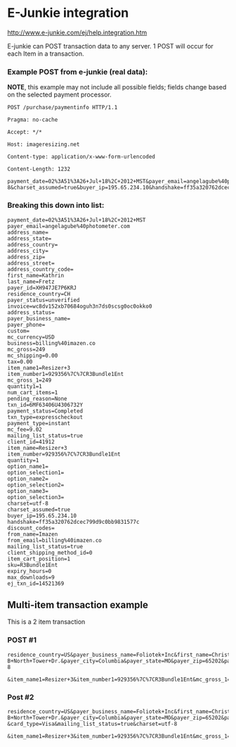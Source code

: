 # E-Junkie integration

http://www.e-junkie.com/ej/help.integration.htm

E-junkie can POST transaction data to any server. 1 POST will occur for each Item in a transaction. 

### Example POST from e-junkie (real data):

**NOTE**, this example may not include all possible fields; fields change based on the selected payment processor. 



	POST /purchase/paymentinfo HTTP/1.1

	Pragma: no-cache

	Accept: */*

	Host: imageresizing.net

	Content-type: application/x-www-form-urlencoded

	Content-Length: 1232

	payment_date=02%3A51%3A26+Jul+18%2C+2012+MST&payer_email=angelagube%40photometer.com&address_name=&address_state=&address_country=&address_city=&address_zip=&address_street=&address_country_code=&first_name=Kathrin&last_name=Fretz&payer_id=XH947JE7P6KRJ&residence_country=CH&payer_status=unverified&invoice=wc8dv152xb70684oguh3n7ds0scsg0oc0okko0&address_status=&payer_business_name=&payer_phone=&custom=&mc_currency=USD&business=billing%40imazen.co&mc_gross=249&mc_shipping=0.00&tax=0.00&item_name1=Resizer+3&item_number1=929356%7C%7CR3Bundle1Ent&mc_gross_1=249&quantity1=1&num_cart_items=1&pending_reason=None&txn_id=6MF63406U4306732Y&payment_status=Completed&txn_type=expresscheckout&payment_type=instant&mc_fee=9.02&mailing_list_status=true&client_id=41912&item_name=Resizer+3&item_number=929356%7C%7CR3Bundle1Ent&quantity=1&option_name1=&option_selection1=&option_name2=&option_selection2=&option_name3=&option_selection3=&charset=utf-8&charset_assumed=true&buyer_ip=195.65.234.10&handshake=ff35a320762dcec799d9c0bb9831577c&discount_codes=&from_name=Imazen&from_email=billing%40imazen.co&mailing_list_status=true&client_shipping_method_id=0&item_cart_position=1&sku=R3Bundle1Ent&expiry_hours=0&max_downloads=9&ej_txn_id=14521369


### Breaking this down into list:

	payment_date=02%3A51%3A26+Jul+18%2C+2012+MST
	payer_email=angelagube%40photometer.com
	address_name=
	address_state=
	address_country=
	address_city=
	address_zip=
	address_street=
	address_country_code=
	first_name=Kathrin
	last_name=Fretz
	payer_id=XH947JE7P6KRJ
	residence_country=CH
	payer_status=unverified
	invoice=wc8dv152xb70684oguh3n7ds0scsg0oc0okko0
	address_status=
	payer_business_name=
	payer_phone=
	custom=
	mc_currency=USD
	business=billing%40imazen.co
	mc_gross=249
	mc_shipping=0.00
	tax=0.00
	item_name1=Resizer+3
	item_number1=929356%7C%7CR3Bundle1Ent
	mc_gross_1=249
	quantity1=1
	num_cart_items=1
	pending_reason=None
	txn_id=6MF63406U4306732Y
	payment_status=Completed
	txn_type=expresscheckout
	payment_type=instant
	mc_fee=9.02
	mailing_list_status=true
	client_id=41912
	item_name=Resizer+3
	item_number=929356%7C%7CR3Bundle1Ent
	quantity=1
	option_name1=
	option_selection1=
	option_name2=
	option_selection2=
	option_name3=
	option_selection3=
	charset=utf-8
	charset_assumed=true
	buyer_ip=195.65.234.10
	handshake=ff35a320762dcec799d9c0bb9831577c
	discount_codes=
	from_name=Imazen
	from_email=billing%40imazen.co
	mailing_list_status=true
	client_shipping_method_id=0
	item_cart_position=1
	sku=R3Bundle1Ent
	expiry_hours=0
	max_downloads=9
	ej_txn_id=14521369



## Multi-item transaction example

This is a 2 item transaction


### POST #1 

	residence_country=US&payer_business_name=Foliotek+Inc&first_name=Christopher&last_name=Miller&payer_email=dustins%40foliotek.com&payer_phone=&payer_street=5900-B+North+Tower+Dr.&payer_city=Columbia&payer_state=MO&payer_zip=65202&payer_country_code=US&address_name=+&address_business_name=&address_phone=&address_street=&address_city=&address_state=&address_zip=&address_country_code=US&address_country=US&payment_date=13%3A15%3A35+Jul+09%2C+2012+MST&custom=&mc_currency=USD&business=billing%40imazen.co&mc_gross=399&mc_shipping=0&tax=0&txn_type=ppdirect&payment_type=Instant&invoice=wc8dur8mwza1962rxveo8qsg0okc4cog448gs8&buyer_ip=66.112.97.8&card_last_four=xxxx&card_type=Visa&mailing_list_status=true&charset=utf-8

	&item_name1=Resizer+3&item_number1=929356%7C%7CR3Bundle1Ent&mc_gross_1=199.5&quantity1=1&item_name2=Resizer+3&item_number2=929356%7C%7CR3Bundle2Ent&mc_gross_2=199.5&quantity2=1&num_cart_items=2&txn_id=9N0158558A149201K&payment_status=Completed&pending_reason=&handshake=ff35a320762dcec799d9c0bb9831577c&discount_codes=For+Cart+Item+Total%3A+WRONGLICENSE1&from_name=Imazen&from_email=billing%40imazen.co&mailing_list_status=true&client_shipping_method_id=0&item_cart_position=1&item_number=929356&sku=R3Bundle1Ent&expiry_hours=0&max_downloads=9&ej_txn_id=14420604

### Post #2

	residence_country=US&payer_business_name=Foliotek+Inc&first_name=Christopher&last_name=Miller&payer_email=dustins%40foliotek.com&payer_phone=&payer_street=5900-B+North+Tower+Dr.&payer_city=Columbia&payer_state=MO&payer_zip=65202&payer_country_code=US&address_name=+&address_business_name=&address_phone=&address_street=&address_city=&address_state=&address_zip=&address_country_code=US&address_country=US&payment_date=13%3A15%3A35+Jul+09%2C+2012+MST&custom=&mc_currency=USD&business=billing%40imazen.co&mc_gross=399&mc_shipping=0&tax=0&txn_type=ppdirect&payment_type=Instant&invoice=wc8dur8mwza1962rxveo8qsg0okc4cog448gs8&buyer_ip=66.112.97.8&card_last_four=xxxx &card_type=Visa&mailing_list_status=true&charset=utf-8

	&item_name1=Resizer+3&item_number1=929356%7C%7CR3Bundle1Ent&mc_gross_1=199.5&quantity1=1&item_name2=Resizer+3&item_number2=929356%7C%7CR3Bundle2Ent&mc_gross_2=199.5&quantity2=1&num_cart_items=2&txn_id=9N0158558A149201K&payment_status=Completed&pending_reason=&handshake=ff35a320762dcec799d9c0bb9831577c&discount_codes=For+Cart+Item+Total%3A+WRONGLICENSE1&from_name=Imazen&from_email=billing%40imazen.co&mailing_list_status=true&client_shipping_method_id=0&item_cart_position=2&item_number=929356&sku=R3Bundle2Ent&expiry_hours=0&max_downloads=9&ej_txn_id=14420604

